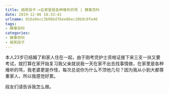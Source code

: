 ```yaml
---
title: 搞笑段子->在家里是各种难听的骂 | 糗事百科
date: 2019-12-06 18:33:41
urlname: 016a9ecc3b96bd76ee86ec10b9c0fe46
tags: 
- 糗事百科
categories:
- 糗事百科
- 搞笑段子
---
```

本人23岁已结婚了和家人住在一起，由于刚考完护士资格证接下来三支一扶又要考试，就打算在家开始复习我父亲就说我一天在家不出去找事情做，在家里是各种难听的骂，我老婆更是作怪，每次总说你为什么不顶他几句？因为我从小到大都尊重家人，所以我感觉好累。

段友们请告诉我怎么做。


